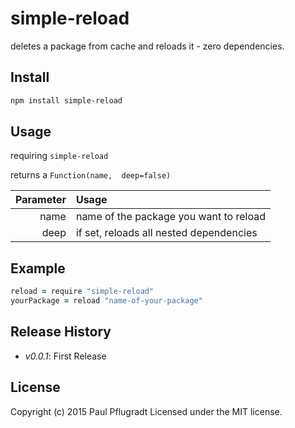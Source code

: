 # simple-reload

deletes a package from cache and reloads it - zero dependencies.

## Install

```sh
npm install simple-reload

```

## Usage
requiring `simple-reload`

returns a `Function(name,  deep=false)`

| Parameter | Usage                                   |
| --------: | :---------------------------------------|
| name      | name of the package you want to reload  |
| deep      | if set, reloads all nested dependencies |

## Example
```coffee
reload = require "simple-reload"
yourPackage = reload "name-of-your-package"
```



## Release History

 - *v0.0.1*: First Release

## License
Copyright (c) 2015 Paul Pflugradt
Licensed under the MIT license.
